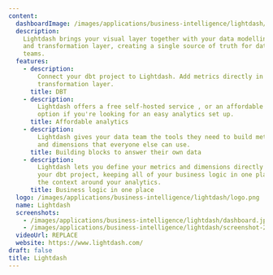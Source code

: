 ```yaml
---
content:
  dashboardImage: /images/applications/business-intelligence/lightdash/dashboard.jpg
  description:
    Lightdash brings your visual layer together with your data modelling
    and transformation layer, creating a single source of truth for data metrics for
    teams.
  features:
    - description:
        Connect your dbt project to Lightdash. Add metrics directly in your
        transformation layer.
      title: DBT
    - description:
        Lightdash offers a free self-hosted service , or an affordable cloud-service
        option if you're looking for an easy analytics set up.
      title: Affordable analytics
    - description:
        Lightdash gives your data team the tools they need to build metrics
        and dimensions that everyone else can use.
      title: Building blocks to answer their own data
    - description:
        Lightdash lets you define your metrics and dimensions directly in
        your dbt project, keeping all of your business logic in one place and increasing
        the context around your analytics.
      title: Business logic in one place
  logo: /images/applications/business-intelligence/lightdash/logo.png
  name: Lightdash
  screenshots:
    - /images/applications/business-intelligence/lightdash/dashboard.jpg
    - /images/applications/business-intelligence/lightdash/screenshot-2.jpg
  videoUrl: REPLACE
  website: https://www.lightdash.com/
draft: false
title: Lightdash
---
```

